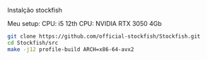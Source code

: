 Instalção stockfish

Meu setup:
CPU: i5 12th
CPU: NVIDIA RTX 3050 4Gb

```sh
git clone https://github.com/official-stockfish/Stockfish.git
cd Stockfish/src
make -j12 profile-build ARCH=x86-64-avx2
```

